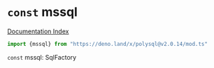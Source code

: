 # `const` mssql

[Documentation Index](../README.md)

```ts
import {mssql} from "https://deno.land/x/polysql@v2.0.14/mod.ts"
```

`const` mssql: SqlFactory

